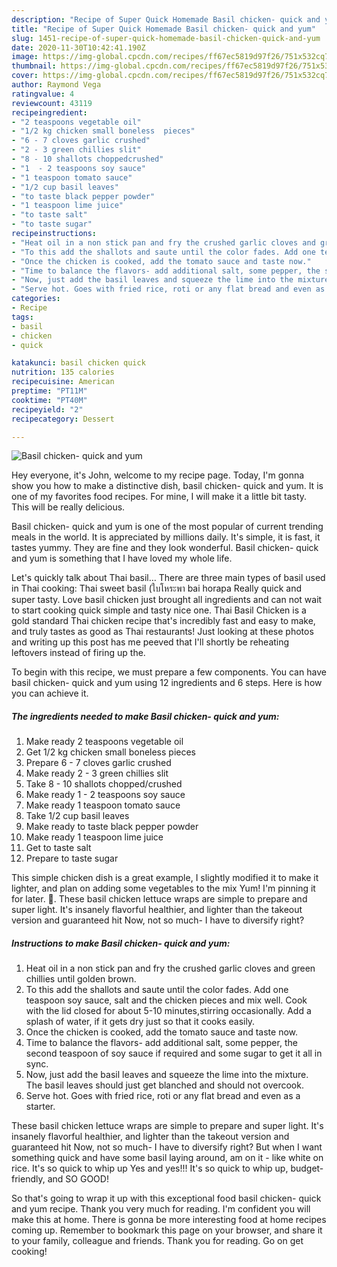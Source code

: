 ```yaml
---
description: "Recipe of Super Quick Homemade Basil chicken- quick and yum"
title: "Recipe of Super Quick Homemade Basil chicken- quick and yum"
slug: 1451-recipe-of-super-quick-homemade-basil-chicken-quick-and-yum
date: 2020-11-30T10:42:41.190Z
image: https://img-global.cpcdn.com/recipes/ff67ec5819d97f26/751x532cq70/basil-chicken-quick-and-yum-recipe-main-photo.jpg
thumbnail: https://img-global.cpcdn.com/recipes/ff67ec5819d97f26/751x532cq70/basil-chicken-quick-and-yum-recipe-main-photo.jpg
cover: https://img-global.cpcdn.com/recipes/ff67ec5819d97f26/751x532cq70/basil-chicken-quick-and-yum-recipe-main-photo.jpg
author: Raymond Vega
ratingvalue: 4
reviewcount: 43119
recipeingredient:
- "2 teaspoons vegetable oil"
- "1/2 kg chicken small boneless  pieces"
- "6 - 7 cloves garlic crushed"
- "2 - 3 green chillies slit"
- "8 - 10 shallots choppedcrushed"
- "1  - 2 teaspoons soy sauce"
- "1 teaspoon tomato sauce"
- "1/2 cup basil leaves"
- "to taste black pepper powder"
- "1 teaspoon lime juice"
- "to taste salt"
- "to taste sugar"
recipeinstructions:
- "Heat oil in a non stick pan and fry the crushed garlic cloves and green chillies until golden brown."
- "To this add the shallots and saute until the color fades. Add one teaspoon soy sauce, salt and the chicken pieces and mix well. Cook with the lid closed for about 5-10 minutes,stirring occasionally. Add a splash of water, if it gets dry just so that it cooks easily."
- "Once the chicken is cooked, add the tomato sauce and taste now."
- "Time to balance the flavors- add additional salt, some pepper, the second teaspoon of soy sauce if required and some sugar to get it all in sync."
- "Now, just add the basil leaves and squeeze the lime into the mixture. The basil leaves should just get blanched and should not overcook."
- "Serve hot. Goes with fried rice, roti or any flat bread and even as a starter."
categories:
- Recipe
tags:
- basil
- chicken
- quick

katakunci: basil chicken quick 
nutrition: 135 calories
recipecuisine: American
preptime: "PT11M"
cooktime: "PT40M"
recipeyield: "2"
recipecategory: Dessert

---
```



![Basil chicken- quick and yum](https://img-global.cpcdn.com/recipes/ff67ec5819d97f26/751x532cq70/basil-chicken-quick-and-yum-recipe-main-photo.jpg)

Hey everyone, it's John, welcome to my recipe page. Today, I'm gonna show you how to make a distinctive dish, basil chicken- quick and yum. It is one of my favorites food recipes. For mine, I will make it a little bit tasty. This will be really delicious.

Basil chicken- quick and yum is one of the most popular of current trending meals in the world. It is appreciated by millions daily. It's simple, it is fast, it tastes yummy. They are fine and they look wonderful. Basil chicken- quick and yum is something that I have loved my whole life.

Let&#39;s quickly talk about Thai basil… There are three main types of basil used in Thai cooking: Thai sweet basil (ใบโหระพา bai horapa Really quick and super tasty. Love basil chicken just brought all ingredients and can not wait to start cooking quick simple and tasty nice one. Thai Basil Chicken is a gold standard Thai chicken recipe that&#39;s incredibly fast and easy to make, and truly tastes as good as Thai restaurants! Just looking at these photos and writing up this post has me peeved that I&#39;ll shortly be reheating leftovers instead of firing up the.


To begin with this recipe, we must prepare a few components. You can have basil chicken- quick and yum using 12 ingredients and 6 steps. Here is how you can achieve it.

<!--inarticleads1-->

##### The ingredients needed to make Basil chicken- quick and yum:

1. Make ready 2 teaspoons vegetable oil
1. Get 1/2 kg chicken small boneless  pieces
1. Prepare 6 - 7 cloves garlic crushed
1. Make ready 2 - 3 green chillies slit
1. Take 8 - 10 shallots chopped/crushed
1. Make ready 1  - 2 teaspoons soy sauce
1. Make ready 1 teaspoon tomato sauce
1. Take 1/2 cup basil leaves
1. Make ready to taste black pepper powder
1. Make ready 1 teaspoon lime juice
1. Get to taste salt
1. Prepare to taste sugar


This simple chicken dish is a great example, I slightly modified it to make it lighter, and plan on adding some vegetables to the mix Yum! I&#39;m pinning it for later. 🙂. These basil chicken lettuce wraps are simple to prepare and super light. It&#39;s insanely flavorful healthier, and lighter than the takeout version and guaranteed hit Now, not so much- I have to diversify right? 

<!--inarticleads2-->

##### Instructions to make Basil chicken- quick and yum:

1. Heat oil in a non stick pan and fry the crushed garlic cloves and green chillies until golden brown.
1. To this add the shallots and saute until the color fades. Add one teaspoon soy sauce, salt and the chicken pieces and mix well. Cook with the lid closed for about 5-10 minutes,stirring occasionally. Add a splash of water, if it gets dry just so that it cooks easily.
1. Once the chicken is cooked, add the tomato sauce and taste now.
1. Time to balance the flavors- add additional salt, some pepper, the second teaspoon of soy sauce if required and some sugar to get it all in sync.
1. Now, just add the basil leaves and squeeze the lime into the mixture. The basil leaves should just get blanched and should not overcook.
1. Serve hot. Goes with fried rice, roti or any flat bread and even as a starter.


These basil chicken lettuce wraps are simple to prepare and super light. It&#39;s insanely flavorful healthier, and lighter than the takeout version and guaranteed hit Now, not so much- I have to diversify right? But when I want something quick and have some basil laying around, am on it - like white on rice. It&#39;s so quick to whip up Yes and yes!!! It&#39;s so quick to whip up, budget-friendly, and SO GOOD! 

So that's going to wrap it up with this exceptional food basil chicken- quick and yum recipe. Thank you very much for reading. I'm confident you will make this at home. There is gonna be more interesting food at home recipes coming up. Remember to bookmark this page on your browser, and share it to your family, colleague and friends. Thank you for reading. Go on get cooking!
